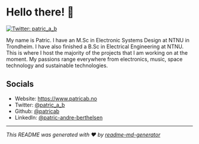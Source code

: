 # Hello there! 👋
[![Twitter: patric\_a\_b](https://img.shields.io/twitter/follow/patric\_a\_b.svg?style=social)](https://twitter.com/patric\_a\_b)

My name is Patric. I have an M.Sc in Electronic Systems Design at NTNU in Trondheim. I have also finished a B.Sc in Electrical Engineering at NTNU. This is where I host the majority of the projects that I am working on at the moment. 
My passions range everywhere from electronics, music, space technology and sustainable technologies.

## Socials

* Website: https://www.patricab.no
* Twitter: [@patric\_a\_b](https://twitter.com/patric\_a\_b)
* Github: [@patricab](https://github.com/patricab)
* LinkedIn: [@patric-andre-berthelsen](https://linkedin.com/in/patric-andre-berthelsen)


***
_This README was generated with ❤️ by [readme-md-generator](https://github.com/kefranabg/readme-md-generator)_
